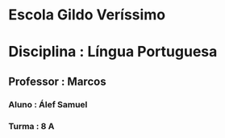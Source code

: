 # Escola Gildo Veríssimo
# Disciplina : Língua Portuguesa
## Professor : Marcos
### Aluno : Álef Samuel 
### Turma : 8 A
